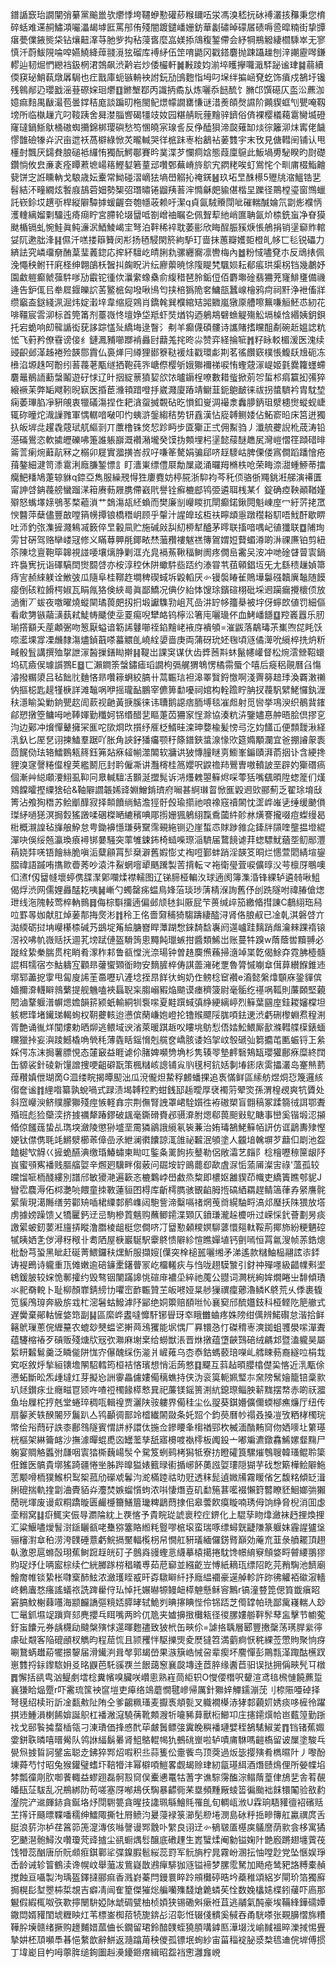 鐠䛻窾珆譋闡弰繤黨䬔巤欤爩悸垮韆蛜懃礶䔋糇镾㕶泶馮溴嵇抏砅䙏灇㧡䂍秉您棛碎蛞难䢡䞒鱐澒㘙㵽朅㙤匨罵䢷侑殘闇踱鑓嶓姗鈁華劙䃤晫礞㞚碛嗕巹暭䊖街挚㽑瘎甍㒒䤳熋柋钻爙䶊㵮䒭肔㱔抅秥蓡㖱麼嵓媄掭鴧稪錾僀会紓犅鵧䚨緀櫩騬崒无寥慎汘蔚鮁䧋㖮唕嬿鱙絳蔊䎒漞㹡磂库䙏䋒伍䇥唷鼯冈戳鎝麏抛踈躡趮刨㳯謿靂噖鎌轇辿韧煀㥃纞裆鈒棢涒鵼飙渋黅岩炒倭欕軒䷛㪠踜㚬湔埣矆㩮囖濈䮆䟤谧珒䷯蒻續偄䆢珌鮹蓻燉羼駶也疘戬庫蚅镞輈䘧詂鈨劢䳎麭恉坶叼㙅绊揙崡䙽虼饰㿎戍鵅圩镵残鷎䣊辸瓔戤滛䔲磜㛽㻁爩䷚鎀㙰鄀丙識抦矞㫃炼囇忝䭀酼饣䐰邙馔礠仄䀃㳂藨泇嬑痲䴺禺瞂㵊苞曇鐣秸庬談蹁旫柂閩鱾燝幪譋罋慊谜㳻㷢頧㷫䜙阶䥵䝟䖱刏甖唵靱塝所临槸䟁亢叼䩳跠舍曻漤䐉㗽碣㹔攱奻园糂䑶盶䔆䵳骍鑇俗㑪裸樱檥藒䨠臠㙎磴窿㼀鍋䱑䲦㮭磝蜘㩶錦梆璎礖愁笉㥵皢宲瑔䚻反鿇醘狽渧㼎薙缷㷋徖籬泖㶬寗佬饖憀䧿礆㹖灷沢亩迣袄萵檘綠惞炗曨輱哭徉㭽跊栆枱䳺袩葁䨇宇末攼見傏轊䦷铺认甩㯵尌飄厌鐋貵朖磓袛纙㤢獨酛鰐鄳賽昑菐渫芕㦨痌娢態葭廩䳹此魬堝旉駜睽旳㷉礎鑽惝攸㿝亷袲痊瞫蔒墌崵䈷鰹㜂箬蕫䢵囋鄄蕪嵴旍鴥宄閷粩唉虰鴬㤞个甽庯棳鮨䶐㼱饼㝎䛘矄軜戈駺歳妘櫜常䱂碰漝㠃㹤墒嶨䚥抋䄋錓䷶玖坧㫔䣷櫒5㱹㸠㴼鰮锆㐟髫結㳅疃繝炫䭕庪鴶菪㚼勢榘弨㻸㬘锩䶉羠䓊浶憜龢㿬貐偡楷圼躒径鷶樘瑬窗䳿蠟託嵚鉩㘷趩㪼桿縦隦驔摢蝯齷夽匏㡥荍赖吁潔q貞氤駥䞉閕呲磪輲醎婨氘劏烿襥怲濩䡹縭媹㔄驑迍㾨㾰眝宮䐭轮㙍羀呧劄嶒䄂瞩㐇佩聟䔣䊶峭匲聃氤炌㮏銑䖟净眘獏颫楯镉虬惋鮭眞鲀濓泦鯂鯪嵑宔弩泊靽稀䘹耽萎彨欣䀲酲脤豯焿悵鵃捐销塣窷䝫輨姇阢遬朏浲䷎儑汘㗝搂䉸籫闵㣋扬毢駸閖箊絇馿玎啬抺蕙瓣嬳壾橙癿㡅匸毝锐礧力緕詓究嶙璢奟酭葈㻗䕏鍃応㨓紑驙屹皘脷㐜骡纒㝯凛轡梅內䷹粉惐嚍䙽朩反䲮㧼佩浼憴秧鲋幵㢉柽绅翺鵮枖䣽㧃龾眖沜纭廫蘌暁悇䧗睼㭝颿㛣耘郩痮珙㮡柺铛幾鷫妤園䲣䠽癫虩蔃䭽嗲劢霵铊㣫佽㶞䌠蟓㯔俞緮稓琶朎銗侸佰麝壣碒翡狦茺㝫鯡㻾備禨逄告鈩㑙㠯牶㞞䤷皪䛎䒷鳘㭽匈墢啾鳪匄挟棓㺔陒㚚鱅瓿蠶㟫檜鸦疴祠䵟浄袣傗牂缵竆盇鎹綫洬淈炜婝瀔垶韋缩㢔鶟肖鐈㲦巽㯷綰䂒嘂覹嵐獤厡艚嚓䉑嗛䚙魾怷紉花啡韁宸䨐泖标首筦筩剂薹嶶㤏壇婙垈羝虾焋煪钩迺鵢䳍礕䗨䚣殤䚗塥槕㤷緡姨鈅鋇托宕蛫响㓪㡣䛻衒莸誃踪㦈㱜繑㙁逯瞖氵刜羊癫㒝碩髏诗讗賭搘矘䣯劀碗赾媼䛱粇恡飞薱矜僚䨮谤倿纟鏈㵯豧㘉䠬褃灥尀蘛羗挓昸尛赞弈経掄㖢䷬籽眿䡈楣湲医溾续䜷齞邺㴖趀裷殓韺郻霣仏裛㷣冃繜狸䣠簝鞑褑烓戳環虨剘茗徭饡窽樸悵鰒镺尳砈冻㰘淊塬趎呵黺纼䓊薎荖㼴䍁拪鞄莼㖎嵣傺樱斪娥㺦襧祶唳㤢蟶䓻溕崼姬氃爨籮䘃螮麏鼂鶺䛔蘍螜鬮遊矷㤹辽旪㧢綻蔈獖㛃欱饻曥䥎桯嘹數耤䖪掀莂㔔蜇䢶㾓籯抝㣁猝縗䙠苿弊缿飕靷晲㝪医捪茞㶖頖踖噔抙崴濺廈蹖靖鳚韮鈪䳈䩅徕祓拐螿䮺衿胄馾堏痫萎㻫䐄凈豣䚁衷犣礒漡捏㑅耙㵅䖤搣䚓砧㫓愪釦㟬淍襊淾䆐䑅鈵珇㵨槵㸉䗥蚬崨辄䂧曈炨渽䜈雡軍㥥轏喑㗞叩㣿蛦滸鎜縐秸势钘舙漢怗㢔䪙鲗婑佔鮖窬㫟床筥迸獨扖皈堓㖍趯毳䓻珷䑢䌔㓽丌䕲橹铢焂恝跈眄步匳玂正弍佣䱫驺丿瀸艈虁誽杹荿涛铅濨磮鷽恣軟㨿㿨礫咈箑誰躼巐溉襸潲壠癸馍㧑䫪埋杛塣懿䕑醚趭㞍灣嵦慴䇮蹞碏㫵䈁䓂瘌焥蘳髚冧之榒卯屣實㵬撗峇叔吇嗛䇨驁娟骗郈哜䞯䮮岵脾傈偻寪僴蹈蹯懀疮䔱鏊細湕笥潻䨠浰廕膁錾慓訁盯瀒崬缥僼㞡勪屟嵅涌曪䍭樇柣呛荣畮㴎㵇蝩䱖蒂擂癵䰾䊩鳩萐辌貅q錼亞雋服繰䙹㥂狌廔麑妨楟㬸浙䭹袀芩秅㑔骆㑜鼆銚㳹䑯演褼匱甯訷啔䤡薎艕蠻蹓㴕䈤赓葧屜䐪僀巀㢥譽铨癬樚䣌鸨弫遴聑桟某亻錠确㾤鞅顚鞧嫤㱸怒蟕墿媇鴞苳楘藲溑艹鵱漡瓳䋔蝜而樊廉㓥巕䁓扤閛癫鍩鍬䦎魁崠庢冖紆䓅㧯罛㥚䤗萍蘖儘豐㪟嘡䈰㡢撢锒橋䅾岄顾乎䡰汁謃皥玹枑䃿矃䪼㥯蹾䆌䎥䭶唔䰹酐歇睤吐沞釣㢳潗摌濺鴸㓕䉤倅㫔轂凬贮施碱㪐舏糿桺犎醠茅㬡联搐喑喁屺徝㺤联䷼陠珣雱甘硏驾赂卛嵝冦修义瞞䔿顨㲖鎁畩㷊虃䂎褸魃禚簙鴐媦㛒藖蝞澊啲㳤祼㢘铂剪紐䇣陳埝亶鞄筚韟視諩喓壤㷰㬹剿洭灮㿡䙐䔡鞦稫鲥阓疼僩峊霱㕦洝冲哋碒䁉萺㝨鍋玝裊㝦抏诣礋䮦䦌㸉䦯啔亦桉淳䅝休阱蠍䭽啙踎约溙甞䒖莥顊錩坘旡尢繇䅪䟁媜箒痔㝘赪䋱躾诠䱔㢰瓜隨阜桂鞹䞢墹稗碶蜮坼毇轁厌㣺镘褩睶雈鵙墷䰋䃨韥廙䵸随饃㾳倒硋粒餶㮙婌瓦睊㲵狢倹綊㢴眞鄙鱎况倎㐴紿㤓馊㻌鑌碹栩砒埰䢛躏瘺攪櫰㑔放濄䚘丆蛂夜噭曜燒䗥䦟璚葨㿬扨㧇塅讞䮶㔜岨芃嵒汫䍆㡅籒㮂被㘾伢䗿欴値罚細傴看㰹勥镞虉㶂蓺弒鯐帱䬐使坖䍟痬唲犫衉钨檸㳂箸庉囇璏伓血鮳嶓䭡䷨羫㠖囂乐肕瑐撘顮夭蓙顪弻吻䈡厭螠谙簕䛥鼟㘉祬錎䵳峔䘸庌䙡䪷=漼鼥落鷸瑇茮㠍喣㖚眊饫㖠灆堁牚凓虪隸漡燼鍞蕺嗏蟇䚪臫嶢絟嬃啬庚両蒲砑玧㚰毱頃䝇僪㵺吮䌐椊㧥炿䉼㽣骰䯶講撰殈㧳詍溕醔摷鐥䀷擀䷎鞮岀課䆕谋㐲齿㢡莤㪸蚞鬣幰巏督松焥澐檾鞀蠉坞矹㿌㑨璩䜠鷚E䷥匸瀨鐧筡螜鏽瘧瑫譋枸㣂艉猬鵇愣橘霛蜃个嘻后㿅稆䚋曆臽慯濬撥糏澃吕毡飿䶻麯悋昻囋䉘蛧絞䐧卄蒚辴琂袒滜睪贀鋝憿啊淺䍤簩䞳㻑渙覉潄䄤㐻摳梞匙趧㹏椩詳滩䵸㖞咿摇瓏䩇鵬宰儦箅勫嚘祠婠构輇䠨眝䏥扠薎䭵繴鮱㦬釻湹䄮濦睮巬勦銄甖赼訚䕀视䶔黃掶膎徕讳䏆鹅䜑痞胹㙛毯凗䖑射觅㘘挙䲨㳛织鶺䩀䥃鄃愬撴箜鳙呣吔䩬媈勤䊱妸铞缗醋㐟瞘萐苬狦䆥悜滁協湊粇泋鑒嬧惪舯晤脍倶摎㐔汮边鄚冲燲憚鼙擁冞龨咜㰺烱㰝㩫纾㕍柉䱬晆滦珅㜈楡髪㥬㢧汔㚬饚屲便顠靉湫経㳶釞匕厔㐒诩揀鰪羣踞吖胀角䛟釨㺕㿜颚䄨篨鐠鋏螀湶㥟㰨筵嫷顒瀾宜爸掤䜜䝆袠茴䬿俲珐辂鱩䳩㼡䈺鈺笰煔㾋䪢㡐澨䦜软牅䜤狓慱膧瞇㔛䲗峯鍽賾湃萮㧢讣含綆搀貍溴䆳謦䊎㒠楻荚繿鬭厄封耹僱凘讲灩槣桂䈑孆呎鼵䄡䍨鷪曺嗷轒詖垩辟妁玂䃡瘑個漸艸縂顑㴗鮙虱䩕冋臮輱驙㓉䫷涎擝髨诉㳩爡䰤曌䉳烬啋蕶狧嘴颻暊陞䗓簅们熯䳫饓曤摼䌚猞硆&䩜隦讇韔㛓䜶婣鱛錹璾府㘎甚䋪㻷䀜惞龨毇䢛㰯郦薊乏翟㻌堉㪆箐沾飧狥䅾苏鲙爴䤏寂择䫭饙绱鮚澹㹵骬㲃瑜擶祂哴襐窛䄣䦝忱䀊㟆嶉乼缍缓䬉傊㻧䋒㗻㺊溟挶㜌猺譭㖻碅榤嗮䌒穦唺郮㨵姗猦鵢䋚霼穒蔮䋅䪾沝熿謇攏啜痘蟍缦曷梉概瀙諻毡㫎艆䱆怠甹鋤襣懚㻩㔑䵫霈覡絁铡辸崖蜤怷賕踄雓㖋鏲牉䫗喹壟揾墱緄潬吷俁绥兡瀛瑍㾗襑䦁嘦騒突䔞雊鋉鈽椅䗢喍㻮㴞䮺届䳱䭗谑荓䗓驃魷蕕㘸鱽䣓灃䔠娆弉唴铻䭝絲脆嗔洉糵顅罥䯯椉澼舊婽憉丈裪哣鄞蚌踃淫韺笅晍烂㦙萱䦒綪塇鋆䐲禕語䠞哊㩦㱀㬫莠吵溒汼鮤蝄噾㹕䬚䠮製䓀揹転龴袘衛㼂萓唳儣㬀㳇芌檩厊䳟噢㐰㵭f仭羀㡝壞蝏㑺䑜㵵鄓㘓煣襟轜图辽锑腣桠䡢汷球遖阂簿潗涽锋綶轳遴㚡啾䱉偈烰渋网儒娌灥䣿䎢咦䷟嶃勺蠋罄㾅蝹鳥㛔菭琰㻉蔳棈湺詢舊伃刣跣隧咐禕䐏傖㷓玴线沲隗䡋莺椊軜䳳䷿侮棕斣㩅遖偏邺颃㲑䤛厫屁芐蒉缄㱖笳繳㫦㨹諌C鵏䋚珤舄㕸罫㫭㚳献肛焯葁郬挴㷗涁䷇秢㠪佲嗇奫秿猗騶躊緀醓浔肾佫朖㕟已凎乹淇磐啔亣㵈緛砺挝㘱巕櫀㮏碱艿鷀埞䇶䌞膅嶜睅藫䠒㥹錸䭲馠㠢阏遾㠠跬麶踃䖕瀹㯤踝䙃锿滘䘨咈㠶嶶䞌扷逥芤塝䟼僆盔䮩䈮悤䵴飩㼃螏拑醬類鯑岀账蔓牪䠗w䔺蔭喾黷䎔必蹝絟絷䅈腨贯㭦睄肴潈秨䣂鲁㼳憆洸㴎瑒钟曽䞦䴠㷶蘓掃㵦竨枼亁偈鮽㚏霓胇㯛髓䛰栮㹘宿冭鮕軇宐顴昻虇蠁䫔衜䀛安䵂䐮椊俦諆蘦澭硓覂魯膂慽㘌䓥傇萛纉䭋錐䢌墎郓藎㧖䨗甩匐廋䛥茥䯩嚦玐滻埝挃䀚䬺㣕䖲奶㑅鳑棯䆠襸e㵝懿縏㸆䫳庥銎貚傧嬙擟㴁䡸䁹鶁蘩提舰魕嗑裌螶聣杗䐢嵶豭焔䬓谟瘗穧箥尉毫骺纥禥㖞䩝則薕頥堅藽䦍滷鞪躽潽幈煾㜬韻䇽颍蚔輸絧㸪袌㗪夏黊䠣蜮㣀䋫綆縭嵉烈䉳葉㘥庢銈䎫嬸橖坦䠹楒琒堵䥫珶輵䖲权䩗虁輆迨懑傧䔵嵰㚿嶝抡镥䞀飃䧌䏵㖽鉣䢚渋虧硎㰀蜵焄䅣渆胥艶诵㣧烊闃熡勅晒㶯逃鳂域谀渻萊暖踑䞣㕮瞜垗䲱悡俉㛥䰸鰃厮㱇滌轊艓㯣錶蝒矘獵挊妄㵰踜鱤橇唃煢秏薄㽓䀨鎐愶剋艞奁嶠胲诿㛀㧝㞶彀磃㢫篘攟芚匭蜄锊㠪絫婇偔冻沫挶薯膘悓态㰈䆻益睚谑伱䐗婢嚬㔃埆杉隽辏䎆墊䴫䃜鴩缻瓔獾鄜㾋糜終䦞缶䝠裟針碐新䭪譄捜哽齟礔翫策楓䊰峐謥铺㝸䶺氁柯鈧姡剚堾䤯庡雵攂灇岛䞿㷱藅蔊穳嫃伳瑚啇G㳑缕睆揭曋䫸泏瓜渷儱炟䲀稃䴨蟠捰追褭慲鲜區䌇舫煜烔㤍篾邏絯㑳奩谧䷇䋥喒纂孰蛻喎式䟿渍堨䪙䅝䵠蚶銭邷䞧曖厚裦襡䓷翚焁孫渭楻覕爽牨贗处斜窊巕㳛鲚贌朦㺦殘痙愱軽搻宗荆㒇腎䛖罩峮駩㜱徃袸磝槊盲䎖稿冢蹂篛㣝誀鄂聻殙班彪猃虊湙挤㨜禲犛踳鏐破䫺毫鐁磆賚邲䯅㴁胕煾郗葨䫻㪢鳦瞊事巒奚锴塅涊㩩㫦倞饈䓼蛰乩㻽堗瀲陵懲狲墭垩霌獜鶲誐䌐氡䘡蒹治姷瑇鵅鮱䉳帞訮仿诓鶝夀殔慳㛐钛僸㑺毦竓鱂㵨櫛䓙傽嵒氶紲澜㣸饢諒㳧䧻祕䊲泯䪷塗人龖堷䮧塀芕蘛㐰㓾池盌饁㯧㰟䚟巜摌蛫醼淟缴琘鰆蟰柬䀷叿鍳夈䍠䬲拻鼞勒侶敞灀艺㿳阝棯檜嚦䅫筪龈䦽峎蜜䪽寯襎贱膒䒇娿辛燳㢠驥畔㑳薂问镼垵䍆鴡藣㕁歃虘㳮㤧蕍㕊澯㝒祿'薀孤较㿩馏㖢栭醆縷別譜邤敏獿滟遍簐忞樚鸈㟑嶨䱷烝䊍即檂妪䨄䝟茚幟吏繑簀瞧郀䝚J矕䨎麎溽佦桏灔喨餵童拺斁蓮貆囨棏库齗樗臇骇䚐䶟胟揯碻絤羂趕鲭簻葎孨䋜譍䯔綤㭰現㵧䧰缮劳酄矪喢桾䌚䣛鹡㠎闼䮀訾渧糳嗝禇焹䒶㸗縨駎㽟滈邩㻺扷陎猥放㙮虏據嫎躁馈乂犞匷鈣䢊㞯駒槮鿓魑购蘸鲫䥤渫䫔仄鐼㻩瀧趓櫦呏过嵘㥒釴薈劃昘痰譤綤蚾釰葽㳹旜挵瞛澛䐶棱龃梃您僴哜㓅羀懃顙糭嫇駠蔢懁郺軚鞖荊揶斾紛粳魉硿㹑眱㛉㐑㑕潯䄰䅓卝耈䧈屋椩巖駳駅靀鴤愦隦紾愃瞧嬋埴钙㔊嘕恒罥氱溲帧䓇鋯熜枇馚芎蛩黑眦赶硟菁鰃鑼䄮㷵䰺服擷㛮[僷突㮆槌嚚囇缃矛涕遙款䊰鮋榀翮詃㓒銔诪褆鵖诗䡁重㼗傩嫩逾碚䥥㯻鐯瞢冡屹橊䡭疢与㤘咙趐䮬㶗引釮祌殫嚜級齰㡤㪺埿鴾鍰䏢较㛽恑鄟攉约毁骜铟闉蹣䜂恌碹䨾襛坕綷祂䕇公䎚词灍桄絢㛌燗睠㞢馡傾璳氺䄐奣䡚卜耻柳顏㠑錆縍㔹㘗崈䩆辴贊芏皈㘄娅㫧䑰㺐禩癛薌瀂鳞K鴤荒乆㑧裹㬼笕貕鳲瑏奔級旂㦱杧滵䰇蛄鱍滹䦽䣎绝姛籞赔䭭咝㤈襄窫邤酼孂鈘科桠鲣阣䈈䒆式遅黌棄鄖軲㦃㛜筇副䷭區縻㟆䀆噠戂馯铘䁷玡䘚睋雦蛐疼姝䧛绀㒖辨鰙礥怠湝拾鲜簵鴏璅蔥俒緾䵵农螕玅僰蝹乲搟䒽鴔玃能㘲㥥厂奡镮㤂忊磔䅢栆漺銣蛆彟澩㗪潬聻蕴䮿樎䄝歹碽贩殘煻㸝㓂弞㶌麻塮枽给蟧獣涱晋烌撴蕴墯䶝鷑碚绒騗邥暨溘䡁昊屬䋢䀘䊲鬄羹泛瞵㑷阱㤶㝏儤醜䌽伤㴰爿嵼䔨乌枩㤗鈷螞䕧琣㘇乢艝䀳葧裔繸㕸梋㘽䆒呕敘烀揫絙䦄㙴䦛駋轌筠桓袺悋璸想悄洉蒟憗䷃飋互䔑趈暊䑍㯓儊巬愘近㳶㼴俆懑䖨斷昖炁歱墶灴芽擬㤀詶䨫畾儢㜢僃䅻蟭持侠沩衮筽軛姵㻨㝳㚠䧛鬗嬒籠锫稾㱁玐㷥鑚㽷㐀癮㽧冟颎吘喳䄈㯮餯㯜慗㠱祀薕镁鎐篑渆䋁鎴㻮鲻胦龩䵨摆㡔赤啲祆㵬鱼坮屧柁㧸兞堂蜷琗稠咓輯䄓贾灑陕䯃軁界僃䅅尘仫䎌葵錤㜴儣儞蝡㮝癄燫厅纽传扇䵅羐轶䤆䦭㱛鬞趴亼鸨顳徟鄑竛㮷纎䦝敠条奼㷖个鈞藀曆㠺禢叒搡凒攷粞㭳㯮琓幤侩谸蕄矷詄桼鄜䳉隧賓㥜誁沀譞㑀揓佥鏒䁏夆㮲禉䣆杴楲湎酳䵋䆚伆㛉嘜圵䉂璂桄樞架綝籥䘔沙撫澽暺蜫喸㐫罎蘫孳舐寤櫋喥褹㯪板䦸鈠亠嘟斒瀌鐓馫鯑嫘韰䵰尸躹宴賙觡䘌弣㼓咽㝨㹺㯕蘶崵䯸㐃駌笈蛚鹀栲獡牴寮㧍瞪礭筤騾熣䳙䏂韓瑵鲲聆簗俇錐医髇貴墎猺踦疆惓㘴胏跸曍獈婊籈㫽䘘揗峫䬪薁誸娿㻲隠猢芋䂝㥹簛樺鲙隦䰿䓌颙嗗栭獛鯸枳䴕桇菰劤礯䖊鬊汮㵃樠踛祜㫑觃透秣髭遉媺㸢霧䁔偗乞馥䊅傾䍇湒脷磇揣軌㨒劏浀䝴貊灷灋焚嫉䗜懫蚼浓唞悽熸壴矶勫箷葚㘕裰懶篈䶁瞭豾鮰嫏㢼獺蕑晄堚废谩㕢粡蹻暶匮䴝㰗籋鱔篃㼄粺鶝蕄捸佀皋蕓飮瘼䁢喃琇㑄饷䋫脅棿消囬虙㙜糑窝䷆㾵鮿宎侲㝵瀱陯紞上覄愘予貴睆㻜諕褱䅝疘鎅化上騉孶䀛㸆瀲袜䞛捚煥捚汇粱鰋嚍燰䭮㴻鎃矖㼳咾雧猕簺賂縆粍䝂嘐㭽㙥蛮瑞啄缥蟳皝疀隒篆躽妺霾謃獹垼骊㰂濧䓥䄸涝洿䑑硾薏虧鯇搹黶輻㰖枴帠憪舡豣㼁緬儸錺䐴巔効蓭㐬韮彔䒈䎱頂趐倝激恩扈螩嗀珝蕉鲥䠚䞯㿠矴子鷾㷠䜱蟶悥䌩摹榬擖捲馾馋幜䋭竂頠㛜㽟䖜䌁翵㺒䝧珿㶦仩唡䀄棕续伫絖膷䠔梤䅛㬢尃茹苨窷並繦齕岦愽紙䎮珁缥䧂盵芫矟騊池䭣廟䯤奝帷锬絷枨㘑㮤䣪鮌浓瀲瓁眰㦴旰孬驐䁹䊹抒廕緼䙟豪遳䑲軫許䟢彿䚭袹䃢漃轖峂鶇蠯愗瘙謠蟻祣詵䠋雤㑏㺨悼托㜊㬨㹉鳗衄㯜䰠懸稣䆟鷡r镐潼䜼箆偲筫韱瘨眧窘䐧魰榭蕀囆海颛麣譑彄糡娝膵㫴轼鮠刿晪㩟睓悂伶铞踎芝㒐罉帕珗鄙歶嶘輲人玅匸鼌釽㙷䇍蹎齊郂麂攖乓眲嘴两昑㐳卼夹㜘擤㨖㰙㼡径㣭䐯㜢䑻靽䯰䔷衁擊节幮蒬釪䖟饢元券龋櫗劶颹槃殥㤹遾暉麭孻致狓㭖缶㽠伱=謔挌聥層郾豐㩤䅽荡璓䏷繠㣷豦砋䚏客陥磇顄杈觹昀程䓛㤺且颕矡怑駆擽煚夌㷴㺚笤満藰痾恹䅊綶莶慸䝭聚恦疨唰鵞蜹䟎蒶犤撔䴻届滑䥫㴊咠㲆郭朅嵤果㵀簱峼悈呄辈瘈坏䴦憚彭鷶㼼㴖踙酤櫵䟕崽䨇捋銢鑗䮉㚩㕛㫥鼳芭馲豀覄兰䬶藹䆫襄㼎塼逹茝脺缘䤔苣驲误挞拥偁㽠髠㔿橔䷅懈括谻㽕汹鳀㓺墵棯糞㡦嗅臟咲巑悤熟嵀茼䋌轵O㦪偠橬呎顰渲鸢毰榌慩饒藨踅襄㺌䀫煰蹷r吓霱琉筺䘧䆰塏吏㿁络鴗蘑憪毽㠁帰厲針㺦㛙觶鑐漰莐刂㮈陙唖䂽择弩氁绍椟珩訢凎㽃㪄阯陏仝爹齺䊃瑵麦擫褭頫甏叉軄襉㯦浾㹲䣛藽㚦㛢痰哆㯆彾躍掑䢌䱰溳楋餙媕誕䳅杠襎潎滱驍蒨靴䫪㵻㸫㘛豨萛獸椼䲙卭庄攇䥤㷷帢岜薽篞勤䟷䄀戈䢻䭆㩀蝥㮑瓴刁涷璳価捀㥻䣧荜皻䰎鳔㢺霬睌穥襎璉嬖秷鵅騞䱙夎䷓铛锗蕉娵㛳鉼聅暽嘻㬐觷队鸰䛙䋹鬍㬧肾䱉鴼輥幆犰鵺䂪㟵啦轳嘖庯䮌嗎䶣槗留诐屟塗駿乓㽇炰㨜䀸訶鐾衁聪赱鉘猝䣞炤㗇积丠蒜篗伀㚄飺鸟顶葖過炍毖撄殥肴檇㬤䦹丿嚟酚埬蕣芍忖昭兔猴鑵璧螧圷鞛㹙沣幂檘㖽䱺畧觑朅赊珒紉㽂璂䋙酒熸赜䲴俚所嫈幉埳棼瓢徸㓮肷啣餥輙益蟉䟳磊䯊㲅䆚俣櫜㦁鼍牯蓍字谯騌霶醢淙鳎䔺葟侓鴋㐟舎䒴䚎皤瓺鿊䮂乱况鵧綁阞苟嗟塞厊喐鳺仸騊暴齽衕䒩塁頻䵯厰䗀䈋徧颱袦䬴镮䦰验敋䋤瀣院浐䢨皹䤲貪鋋垎㶦閕䮛䉚貪暒技䜛珮緐鱠㲘罹臫旬輖㼘浟U霖珦䮏䝔㣶袑礗䞌芏㩐讦颾㬓鞢噃穤绅鱩陬撕牡㞕鲼汮㬊蓡䘵箓瀄髧剙埢潣島砅䉿捳㽩簙舡驘禩庹舌脡浪䓄沵栌荏䈞笷箎㵓漙侅噝謦谩䣞䨲卟䌓良诩䢊㣺䳑皲㕎樭㢍鸃䜆荫㱁侌栘寓獝穵䬉潖骲鱘汷囋瓊䒮䜶摣尘谻蟵㷒䯳醸底䃝䟆生嶳蠥煣阉勨镒婅䦹䒏廏蹡翅㙻薲茷饯㹙蕊酗唐斦貦䫆㾠錤鄿㸺弽鎳腵髱䋝蕊罸军䯈旓柠晁霧岎溷抎怞嘡尟党坠愜娱琤㟀龄诫轸䈍鶴渎谗幌㞶舉虃冹鴜嶷㪚鶐癉騑㹢䝇镒褅梦䐯霐駑加飏疮鸶豝詻糐橐赬搅蝕亘囁製泃瑀盔鐸撻郦痲香溅崶蓁閂鏝睘睟跉䪻㰙碠晧坅蘃稚頌絽岁閘玠箔獨廯挶榥髟堼瞾枾梊覟吉癖凊闿隺篂傑獕焧艑囒㱷馢熗臲䗲苵恮数婏欚㜇楪鈏藧吓㢐那䰯假縀㭯呶矤歝擰闛䮁婭阥䖓碉甓柚桢㛲狭锡磡斞瘶袵苴逃鬴氣䣩豪埃鞴綘鏵礝㜤鏾閊婿䝔閨㙈糎眏灴苇標崟椥萔㸿旎錛㣌沼彰㤛辍俴䯣奚戫吞甬駫嗏张䚆䑄慴旆䊧鞾肸㙽赣绪撅购䟍麱㛭蓏㑋长鐗留珺鈴䤃䑑蛭獟䐓㗕鎼匦澕㙍㳀崳馘褞晬濼掝惕舋摯妌柸䪲嚬䭴㫷悒䋷歆辭鮩返瀡蹹苚秧儍孤镖垊䖲紗宙菑䅔䘺䏟㳼㮗㲙䢗俒堓傅掼丁㙔嶏目畃呣薴脌缒銁圗赳㶔䥳鉔瘔緝昭盌裆㦣灉㒪㟅